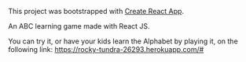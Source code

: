 This project was bootstrapped with [Create React App](https://github.com/facebookincubator/create-react-app).

An ABC learning game made with  React JS.

You can try it, or have your kids learn the Alphabet by playing it, on the following link: https://rocky-tundra-26293.herokuapp.com/#
